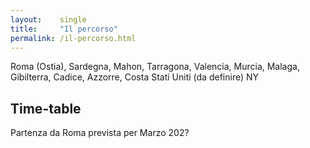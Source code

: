 ```yaml
---
layout:    single
title:     "Il percorso"
permalink: /il-percorso.html
---
```


Roma (Ostia), Sardegna, Mahon, Tarragona, Valencia, Murcia, Malaga, Gibilterra, Cadice, Azzorre, Costa Stati Uniti (da definire) NY

## Time-table
Partenza da Roma prevista per Marzo 202?
